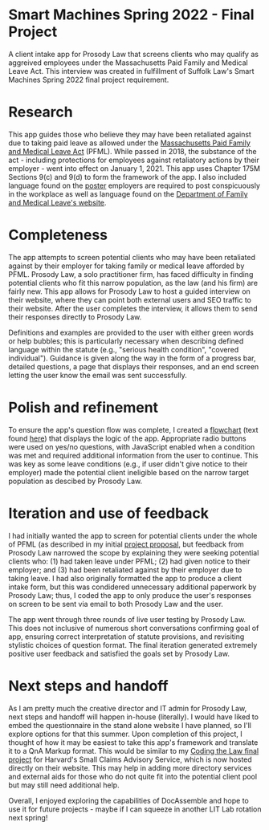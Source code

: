 # Smart Machines Spring 2022 - Final Project
A client intake app for Prosody Law that screens clients who may qualify as aggreived employees under the Massachusetts Paid Family and Medical Leave Act. This interview was created in fulfillment of Suffolk Law's Smart Machines Spring 2022 final project requirement.

# Research 
This app guides those who believe they may have been retaliated against due to taking paid leave as allowed under the [Massachusetts Paid Family and Medical Leave Act](https://malegislature.gov/Laws/GeneralLaws/PartI/TitleXXII/Chapter175M) (PFML). While passed in 2018, the substance of the act - including protections for employees against retaliatory actions by their employer - went into effect on January 1, 2021. This app uses Chapter 175M Sections 9(c) and 9(d) to form the framework of the app. I also included language found on the [poster](https://www.mass.gov/doc/2022-paid-family-and-medical-leave-mandatory-workplace-poster/download) employers are required to post conspicuously in the workplace as well as language found on the [Department of Family and Medical Leave's website](https://www.mass.gov/info-details/paid-family-and-medical-leave-pfml-overview-and-benefits).

# Completeness
The app attempts to screen potential clients who may have been retaliated against by their employer for taking family or medical leave afforded by PFML. Prosody Law, a solo practitioner firm, has faced difficulty in finding potential clients who fit this narrow population, as the law (and his firm) are fairly new. This app allows for Prosody Law to host a guided interview on their website, where they can point both external users and SEO traffic to their website. After the user completes the interview, it allows them to send their responses directly to Prosody Law.

Definitions and examples are provided to the user with either green words or help bubbles; this is particularly necessary when describing defined language within the statute (e.g., "serious health condition", "covered individual"). Guidance is given along the way in the form of a progress bar, detailed questions, a page that displays their responses, and an end screen letting the user know the email was sent successfully.

# Polish and refinement
To ensure the app's question flow was complete, I created a [flowchart](https://beantownbrit.github.io/litlab/decisionmodel.png) (text found [here](https://beantownbrit.github.io/smartmachines/decisionmodel.txt)) that displays the logic of the app. Appropriate radio buttons were used on yes/no questions, with JavaScript enabled when a condition was met and required additional information from the user to continue. This was key as some leave conditions (e.g., if user didn't give notice to their employer) made the potential client ineligible based on the narrow target population as descibed by Prosody Law.

# Iteration and use of feedback
I had initially wanted the app to screen for potential clients under the whole of PFML (as described in my initial [project proposal](https://beantownbrit.github.io/litlab/PFMLproposal.html), but feedback from Prosody Law narrowed the scope by explaining they were seeking potential clients who: (1) had taken leave under PFML; (2) had given notice to their employer; and (3) had been retaliated against by their employer due to taking leave. I had also originally formatted the app to produce a client intake form, but this was condidered unnecessary additional paperwork by Prosody Law; thus, I coded the app to only produce the user's responses on screen to be sent via email to both Prosody Law and the user.

The app went through three rounds of live user testing by Prosody Law. This does not inclusive of numerous short conversations confirming goal of app, ensuring correct interpretation of statute provisions, and revisiting stylistic choices of question format. The final iteration generated extremely positive user feedback and satisfied the goals set by Prosody Law.

# Next steps and handoff
As I am pretty much the creative director and IT admin for Prosody Law, next steps and handoff will happen in-house (literally). I would have liked to embed the questionnaire in the stand alone website I have planned, so I'll explore options for that this summer. Upon completion of this project, I thought of how it may be easiest to take this app's framework and translate it to a QnA Markup format. This would be similar to my [Coding the Law final project](http://chatbot.masmallclaims.org/) for Harvard's Small Claims Advisory Service, which is now hosted directly on their website. This may help in adding more directory services and external aids for those who do not quite fit into the potential client pool but may still need additional help.

Overall, I enjoyed exploring the capabilities of DocAssemble and hope to use it for future projects - maybe if I can squeeze in another LIT Lab rotation next spring!
